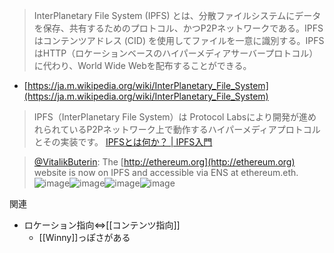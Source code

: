 
> InterPlanetary File System (IPFS) とは、分散ファイルシステムにデータを保存、共有するためのプロトコル、かつP2Pネットワークである。IPFSはコンテンツアドレス (CID) を使用してファイルを一意に識別する。IPFSはHTTP（ロケーションベースのハイパーメディアサーバープロトコル）に代わり、World Wide Webを配布することができる。
- [https://ja.m.wikipedia.org/wiki/InterPlanetary_File_System](https://ja.m.wikipedia.org/wiki/InterPlanetary_File_System)

> IPFS（InterPlanetary File System）は Protocol Labsにより開発が進めれられているP2Pネットワーク上で動作するハイパーメディアプロトコルとその実装です。
[IPFSとは何か？ | IPFS入門](https://ipfs-book.decentralized-web.jp/what_is_ipfs/)

> [@VitalikButerin](https://twitter.com/VitalikButerin/status/1244940021272064000): The  [http://ethereum.org](http://ethereum.org) website is now on IPFS and accessible via ENS at ethereum.eth.
> ![image](https://pbs.twimg.com/media/EUYKhvFX0AIWTCV.jpg)![image](https://pbs.twimg.com/media/EUYKhvnXgAMlJjr.jpg)![image](https://pbs.twimg.com/media/EUYKhvGXQAAI7C9.jpg)![image](https://pbs.twimg.com/media/EUYKhvJXgAMptVq.jpg)

関連
- ロケーション指向⇔[[コンテンツ指向]]
    - [[Winny]]っぽさがある
